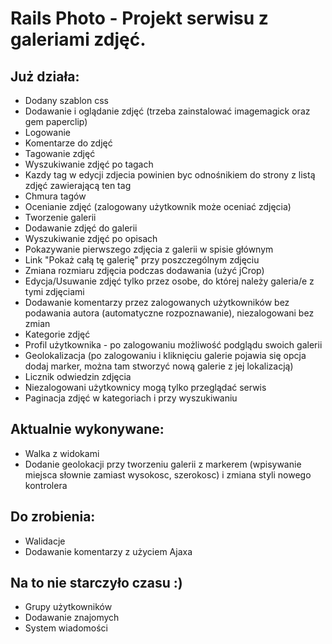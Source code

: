 # Rails Photo - Projekt serwisu z galeriami zdjęć.

## Już działa:

* Dodany szablon css
* Dodawanie i oglądanie zdjęć (trzeba zainstalować imagemagick oraz gem paperclip)
* Logowanie
* Komentarze do zdjęć
* Tagowanie zdjęć
* Wyszukiwanie zdjęć po tagach
* Kazdy tag w edycji zdjecia powinien byc odnośnikiem do strony z listą zdjęć zawierającą ten tag
* Chmura tagów
* Ocenianie zdjęć (zalogowany użytkownik może oceniać zdjęcia)
* Tworzenie galerii
* Dodawanie zdjęć do galerii
* Wyszukiwanie zdjęć po opisach
* Pokazywanie pierwszego zdjęcia z galerii w spisie głównym
* Link "Pokaż całą tę galerię" przy poszczególnym zdjęciu
* Zmiana rozmiaru zdjęcia podczas dodawania (użyć jCrop)
* Edycja/Usuwanie zdjęć tylko przez osobe, do której należy galeria/e z tymi zdjęciami
* Dodawanie komentarzy przez zalogowanych użytkowników bez podawania autora (automatyczne rozpoznawanie), niezalogowani bez zmian
* Kategorie zdjęć
* Profil użytkownika - po zalogowaniu możliwość podglądu swoich galerii
* Geolokalizacja (po zalogowaniu i kliknięciu galerie pojawia się opcja dodaj marker, można tam stworzyć nową galerie z jej lokalizacją)
* Licznik odwiedzin zdjęcia
* Niezalogowani użytkownicy mogą tylko przeglądać serwis
* Paginacja zdjęć w kategoriach i przy wyszukiwaniu

## Aktualnie wykonywane:

* Walka z widokami
* Dodanie geolokacji przy tworzeniu galerii z markerem (wpisywanie miejsca słownie zamiast wysokosc, szerokosc) i zmiana styli nowego kontrolera

## Do zrobienia:

* Walidacje
* Dodawanie komentarzy z użyciem Ajaxa

## Na to nie starczyło czasu :)

* Grupy użytkowników
* Dodawanie znajomych
* System wiadomości
